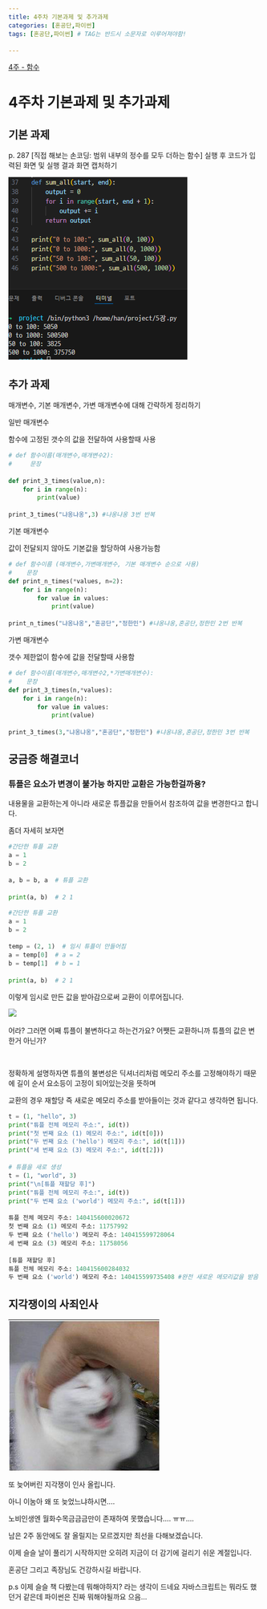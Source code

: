 ```yaml
---
title: 4주차 기본과제 및 추가과제
categories: [혼공단,파이썬]
tags: [혼공단,파이썬] # TAG는 반드시 소문자로 이루어져야함!

---
```


 [4주 - 함수](https://jungelec.github.io/posts/12/)

# 4주차 기본과제 및 추가과제

## 기본 과제

p. 287 [직접 해보는 손코딩: 범위 내부의 정수를 모두 더하는 함수] 실행 후 코드가 입력된 화면 및 실행 결과 화면 캡처하기

![](..\assets\img\post\혼공단\파이썬\4주%20사진\기본과제.png)

## 추가 과제

매개변수, 기본 매개변수, 가변 매개변수에 대해 간략하게 정리하기

일반 매개변수

함수에 고정된 갯수의 값을 전달하여 사용할때 사용

```python
# def 함수이름(매개변수,매개변수2):
#     문장

def print_3_times(value,n):
    for i in range(n):
        print(value)

print_3_times("냐옹냐옹",3) #냐옹냐옹 3번 반복
```

기본 매개변수

값이 전달되지 않아도 기본값을 할당하여 사용가능함

```python
# def 함수이름 (매개변수,가변매개변수, 기본 매개변수 순으로 사용)
#    문장
def print_n_times(*values, n=2):
    for i in range(n):
        for value in values:
            print(value)

print_n_times("냐옹냐옹","혼공단","정한민") #냐옹냐옹,혼공단,정한민 2번 반복 
```

가변 매개변수

갯수 제한없이 함수에 값을 전달할때 사용함

```python
# def 함수이름(매개변수,매개변수2,*가변매개변수):
#    문장
def print_3_times(n,*values):
    for i in range(n):
        for value in values:
            print(value)

print_3_times(3,"냐옹냐옹","혼공단","정한민") #냐옹냐옹,혼공단,정한민 3번 반복 
```

## 궁금증 해결코너

### 튜플은 요소가 변경이 불가능 하지만 교환은 가능한걸까용?

내용물을 교환하는게 아니라 새로운 튜플값을 만들어서 참조하여 값을 변경한다고 합니다.

좀더 자세히 보자면

```python
#간단한 튜플 교환
a = 1
b = 2

a, b = b, a  # 튜플 교환

print(a, b)  # 2 1
```

```python
#간단한 튜플 교환
a = 1
b = 2

temp = (2, 1)  # 임시 튜플이 만들어짐
a = temp[0]  # a = 2
b = temp[1]  # b = 1

print(a, b)  # 2 1
```

이렇게 임시로 만든 값을 받아감으로써 교환이 이루어집니다. 

![](C:\Users\han\Desktop\블로그\JUNGELEC.github.io\assets\img\post\혼공단\파이썬\4주%20사진\고양이%20물음표.jpg)

어라? 그러면 어째 튜플이 불변하다고 하는건가요? 어쨋든 교환하니까 튜플의 값은 변한거 아닌가?

<br>

정확하게 설명하자면 튜플의 불변성은 딕셔너리처럼 메모리 주소를 고정해야하기 때문에 길이 순서 요소등이 고정이 되어있는것을 뜻하며

교환의 경우 재할당 즉 새로운 메모리 주소를 받아들이는 것과 같다고 생각하면 됩니다.

```python
t = (1, "hello", 3)
print("튜플 전체 메모리 주소:", id(t))
print("첫 번째 요소 (1) 메모리 주소:", id(t[0]))
print("두 번째 요소 ('hello') 메모리 주소:", id(t[1]))
print("세 번째 요소 (3) 메모리 주소:", id(t[2]))

# 튜플을 새로 생성
t = (1, "world", 3)
print("\n[튜플 재할당 후]")
print("튜플 전체 메모리 주소:", id(t))
print("두 번째 요소 ('world') 메모리 주소:", id(t[1]))

튜플 전체 메모리 주소: 140415600020672
첫 번째 요소 (1) 메모리 주소: 11757992
두 번째 요소 ('hello') 메모리 주소: 140415599728064 
세 번째 요소 (3) 메모리 주소: 11758056

[튜플 재할당 후]
튜플 전체 메모리 주소: 140415600284032
두 번째 요소 ('world') 메모리 주소: 140415599735408 #완전 새로운 메모리값을 받음


```





## 지각쟁이의 사죄인사

 ![](..\assets\img\post\혼공단\파이썬\4주%20사진\고양이.png)

또 늦어버린 지각쟁이 인사 올립니다.

아니 이눔아 왜 또 늦었느냐하시면.... 

노비인생엔 월화수목금금금만이 존재하여 못했습니다.... ㅠㅠ....

남은 2주 동안에도 잘 올릴지는 모르겠지만 최선을 다해보겠습니다.

이제 슬슬 날이 풀리기 시작하지만 오히려 지금이 더 감기에 걸리기 쉬운 계절입니다.

혼공단 그리고 족장님도 건강하시길 바랍니다.

p.s 이제 슬슬 책 다봤는데 뭐해야하지? 라는 생각이 드네요 자바스크립트는 뭐라도 했던거 같은데 파이썬은 진짜 뭐해야될까요 으음...
